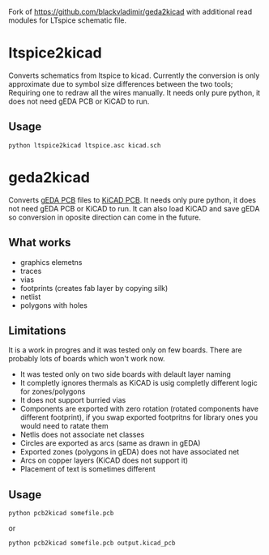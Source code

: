 Fork of https://github.com/blackvladimir/geda2kicad with additional read modules for LTspice schematic file.

# ltspice2kicad
Converts schematics from ltspice to kicad. Currently the conversion is only approximate due to symbol size differences between the two tools; Requiring one to redraw all the wires manually. It needs only pure python, it does not need gEDA PCB or KiCAD to run.

## Usage
`python ltspice2kicad ltspice.asc kicad.sch`

# geda2kicad
Converts [gEDA PCB](http://pcb.geda-project.org/) files to [KiCAD PCB](http://kicad-pcb.org/). It needs only pure python, it does not need gEDA PCB or KiCAD to run. 
It can also load KiCAD and save gEDA so conversion in oposite direction can come in the future.

## What works
- graphics elemetns
- traces
- vias
- footprints (creates fab layer by copying silk)
- netlist
- polygons with holes

## Limitations

It is a work in progres and it was tested only on few boards. There are probably lots of boards which won't work now.

- It was tested only on two side boards with delault layer naming
- It completly ignores thermals as KiCAD is usig completly different logic for zones/polygons
- It does not support burried vias
- Components are exported with zero rotation (rotated components have different footprint), if you swap exported footpritns for library ones you would need to ratate them
- Netlis does not associate net classes
- Circles are exported as arcs (same as drawn in gEDA)
- Exported zones (polygons in gEDA) does not have associated net
- Arcs on copper layers (KiCAD does not support it)
- Placement of text is sometimes different

## Usage

`python pcb2kicad somefile.pcb`

or

`python pcb2kicad somefile.pcb output.kicad_pcb`

